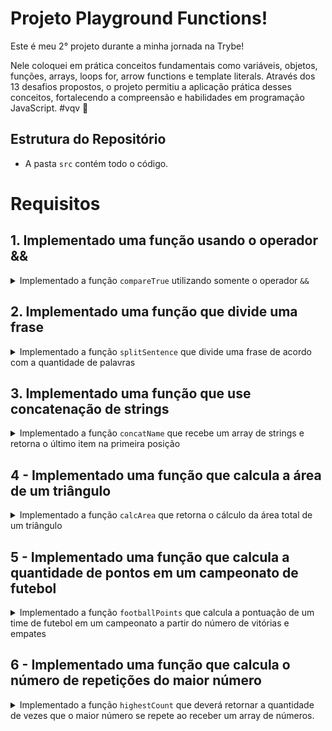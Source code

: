 # Projeto Playground Functions!

Este é meu 2° projeto durante a minha jornada na Trybe!

Nele coloquei em prática conceitos fundamentais como variáveis, objetos, funções, arrays, loops for, arrow functions e template literals. Através dos 13 desafios propostos, o projeto permitiu a aplicação prática desses conceitos, fortalecendo a compreensão e habilidades em programação JavaScript. #vqv 🚀

## Estrutura do Repositório

- A pasta `src` contém todo o código.

# Requisitos

## 1. Implementado uma função usando o operador &&

<details>
  <summary>
    Implementado a função <code>compareTrue</code> utilizando somente o operador <code>&&</code>
  </summary> <br />

A função `compareTrue` ao receber dois parâmetros booleanos:

- Retorna `true` se ambos os valores forem verdadeiros;
- Retorna `false` se um ou ambos os parâmetros forem falsos.


Exemplo:

```javascript
const hamburguer = true;
const fritas = true;
const manga = false;
const leite = false;
```

Se a função for chamada com os valores `hamburguer` e `fritas` como parâmetro, retorna `true`, mas caso seja chamada com os parâmetros `fritas` e `manga` ou `manga` e `leite` retorna `false`.

</details>

## 2. Implementado uma função que divide uma frase

<details>
  <summary>
Implementado a função <code>splitSentence</code> que divide uma frase de acordo com a quantidade de palavras

  </summary> <br />
A função `splitSentence` recebe uma string como parâmetro e deve retornar um array com as palavras separadas por vírgula.

  Exemplo:

- Se a função receber a string `'Vamo que vamo!'`, o retorno deverá ser `['Vamo', 'que', 'vamo!']`.

</details>

## 3. Implementado uma função que use concatenação de strings

<details>
  <summary>
Implementado a função <code>concatName</code> que recebe um array de strings e retorna o último item na primeira posição

  </summary> <br />
A função `concatName` recebe um array de strings e deve retornar uma string com o formato `'ÚLTIMO ITEM, PRIMEIRO ITEM`, independente do tamanho do array.

  Exemplo:

- Caso o parâmetro passado para a função `concatName` seja o array `['Fritas', 'Manga', 'Leite', 'Hamburguer']`, a função deverá retornar `Hamburguer, Fritas`.

</details>

## 4 - Implementado uma função que calcula a área de um triângulo

<details>
  <summary>
Implementado a função <code>calcArea</code> que retorna o cálculo da área total de um triângulo

  </summary> <br />

A função `calcArea` recebe o valor `base` e `height` de um triângulo e retorna o cálculo da sua área.

- O cálculo da área total do triângulo utiliza a fórmula `(base * altura) / 2`.

</details>

## 5 - Implementado uma função que calcula a quantidade de pontos em um campeonato de futebol

<details>
  <summary>
Implementado a função <code>footballPoints</code> que calcula a pontuação de um time de futebol em um campeonato a partir do número de vitórias e empates

  </summary> <br />

A função `footballPoints` recebe o número de vitórias (`wins`) e o número de empates (`ties`) e retorna a quantidade de pontos que o time marcou em um campeonato. Para isso, considere que:

- `wins`: é o número de vitórias e vale 3 pontos;
- `ties`: é o número de empates e vale 1 ponto.


  Exemplo:

- A função `footballPoints` deve retornar o valor `50` pontos quando o time tenha 14 vitórias e 8 empates;

- A função `footballPoints` deve retornar o valor `5` pontos quando o time tenha 1 vitória e 2 empates;

- A função `footballPoints` deve retornar o valor `0` pontos quando o time tenha 0 vitórias e 0 empates.


</details>

## 6 - Implementado uma função que calcula o número de repetições do maior número

<details>
  <summary>
Implementado a função <code>highestCount</code> que deverá retornar a quantidade de vezes que o maior número se repete ao receber um array de números.

  </summary> <br />

A função `highestCount` retorna a quantidade de vezes em que o **maior** número se repete dentro do array.

  Exemplo:

- A função `highestCount` retorna `2` quando receber o parâmetro `[9, 1, 2, 3, 9, 5, 7]`;

- A função `highestCount` retorna `1` quando receber o parâmetro `[1, 2, 2, 2, 7, 4, 6]`;

- A função `highestCount` retorna `3` quando receber o parâmetro `[1, 1, 1]`.


</details>
